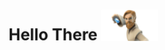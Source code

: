 # Hello There <img src = "https://github.com/VirajVShetty/VirajVShetty/blob/main/Source/obi-wan.jpg" width="100px">

<!--
**VirajVShetty/VirajVShetty** is a ✨ _special_ ✨ repository because its `README.md` (this file) appears on your GitHub profile.

Here are some ideas to get you started:

- 🔭 I’m currently working on ...
- 🌱 I’m currently learning ...
- 👯 I’m looking to collaborate on ...
- 🤔 I’m looking for help with ...
- 💬 Ask me about ...
- 📫 How to reach me: ...
- 😄 Pronouns: ...
- ⚡ Fun fact: ...
-->
